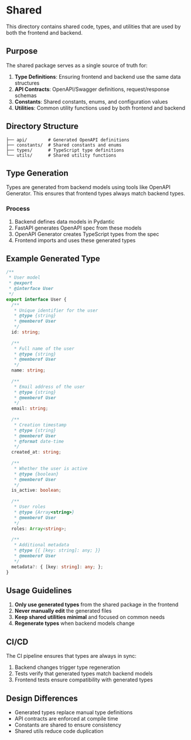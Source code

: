 # Shared

This directory contains shared code, types, and utilities that are used by both the frontend and backend.

## Purpose

The shared package serves as a single source of truth for:

1. **Type Definitions**: Ensuring frontend and backend use the same data structures
2. **API Contracts**: OpenAPI/Swagger definitions, request/response schemas
3. **Constants**: Shared constants, enums, and configuration values
4. **Utilities**: Common utility functions used by both frontend and backend

## Directory Structure

```
├── api/        # Generated OpenAPI definitions
├── constants/  # Shared constants and enums
├── types/      # TypeScript type definitions
└── utils/      # Shared utility functions
```

## Type Generation

Types are generated from backend models using tools like OpenAPI Generator. This ensures that frontend types always match backend types.

### Process

1. Backend defines data models in Pydantic
2. FastAPI generates OpenAPI spec from these models
3. OpenAPI Generator creates TypeScript types from the spec
4. Frontend imports and uses these generated types

## Example Generated Type

```typescript
/**
 * User model
 * @export
 * @interface User
 */
export interface User {
  /**
   * Unique identifier for the user
   * @type {string}
   * @memberof User
   */
  id: string;
  
  /**
   * Full name of the user
   * @type {string}
   * @memberof User
   */
  name: string;
  
  /**
   * Email address of the user
   * @type {string}
   * @memberof User
   */
  email: string;
  
  /**
   * Creation timestamp
   * @type {string}
   * @memberof User
   * @format date-time
   */
  created_at: string;
  
  /**
   * Whether the user is active
   * @type {boolean}
   * @memberof User
   */
  is_active: boolean;
  
  /**
   * User roles
   * @type {Array<string>}
   * @memberof User
   */
  roles: Array<string>;
  
  /**
   * Additional metadata
   * @type {{ [key: string]: any; }}
   * @memberof User
   */
  metadata?: { [key: string]: any; };
}
```

## Usage Guidelines

1. **Only use generated types** from the shared package in the frontend
2. **Never manually edit** the generated files
3. **Keep shared utilities minimal** and focused on common needs
4. **Regenerate types** when backend models change

## CI/CD

The CI pipeline ensures that types are always in sync:

1. Backend changes trigger type regeneration
2. Tests verify that generated types match backend models
3. Frontend tests ensure compatibility with generated types

## Design Differences

- Generated types replace manual type definitions
- API contracts are enforced at compile time
- Constants are shared to ensure consistency
- Shared utils reduce code duplication 
